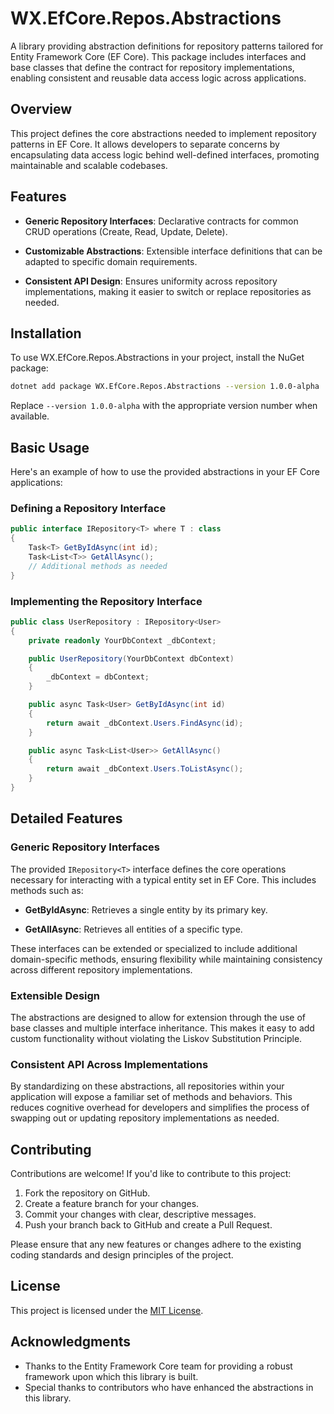 # WX.EfCore.Repos.Abstractions

A library providing abstraction definitions for repository patterns tailored for Entity Framework Core (EF Core). This package includes interfaces and base classes that define the contract for repository implementations, enabling consistent and reusable data access logic across applications.

## Overview

This project defines the core abstractions needed to implement repository patterns in EF Core. It allows developers to separate concerns by encapsulating data access logic behind well-defined interfaces, promoting maintainable and scalable codebases.

## Features

- **Generic Repository Interfaces**: Declarative contracts for common CRUD operations (Create, Read, Update, Delete).

- **Customizable Abstractions**: Extensible interface definitions that can be adapted to specific domain requirements.

- **Consistent API Design**: Ensures uniformity across repository implementations, making it easier to switch or replace repositories as needed.

## Installation

To use WX.EfCore.Repos.Abstractions in your project, install the NuGet package:

```bash
dotnet add package WX.EfCore.Repos.Abstractions --version 1.0.0-alpha
```

Replace `--version 1.0.0-alpha` with the appropriate version number when available.

## Basic Usage

Here's an example of how to use the provided abstractions in your EF Core applications:

### Defining a Repository Interface

```csharp
public interface IRepository<T> where T : class
{
    Task<T> GetByIdAsync(int id);
    Task<List<T>> GetAllAsync();
    // Additional methods as needed
}
```

### Implementing the Repository Interface

```csharp
public class UserRepository : IRepository<User>
{
    private readonly YourDbContext _dbContext;

    public UserRepository(YourDbContext dbContext)
    {
        _dbContext = dbContext;
    }

    public async Task<User> GetByIdAsync(int id)
    {
        return await _dbContext.Users.FindAsync(id);
    }

    public async Task<List<User>> GetAllAsync()
    {
        return await _dbContext.Users.ToListAsync();
    }
}
```

## Detailed Features

### Generic Repository Interfaces

The provided `IRepository<T>` interface defines the core operations necessary for interacting with a typical entity set in EF Core. This includes methods such as:

- **GetByIdAsync**: Retrieves a single entity by its primary key.

- **GetAllAsync**: Retrieves all entities of a specific type.

These interfaces can be extended or specialized to include additional domain-specific methods, ensuring flexibility while maintaining consistency across different repository implementations.

### Extensible Design

The abstractions are designed to allow for extension through the use of base classes and multiple interface inheritance. This makes it easy to add custom functionality without violating the Liskov Substitution Principle.

### Consistent API Across Implementations

By standardizing on these abstractions, all repositories within your application will expose a familiar set of methods and behaviors. This reduces cognitive overhead for developers and simplifies the process of swapping out or updating repository implementations as needed.

## Contributing

Contributions are welcome! If you'd like to contribute to this project:

1. Fork the repository on GitHub.
2. Create a feature branch for your changes.
3. Commit your changes with clear, descriptive messages.
4. Push your branch back to GitHub and create a Pull Request.

Please ensure that any new features or changes adhere to the existing coding standards and design principles of the project.

## License

This project is licensed under the [MIT License](LICENSE).

## Acknowledgments

- Thanks to the Entity Framework Core team for providing a robust framework upon which this library is built.
- Special thanks to contributors who have enhanced the abstractions in this library.